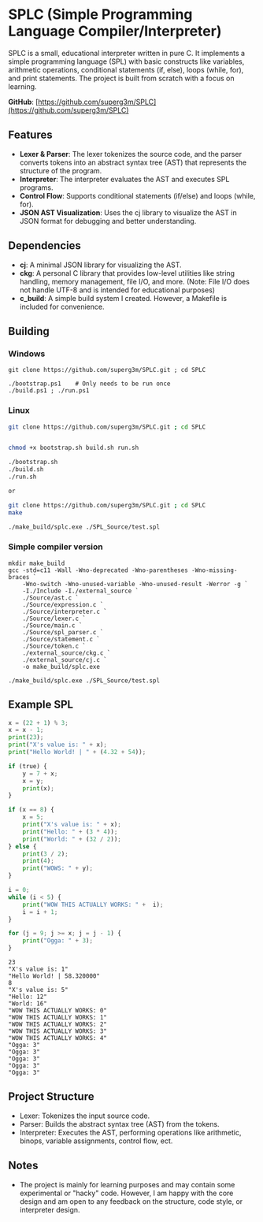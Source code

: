# SPLC (Simple Programming Language Compiler/Interpreter)

SPLC is a small, educational interpreter written in pure C. It implements a simple programming language (SPL) with basic constructs like variables, arithmetic operations, conditional statements (if, else), loops (while, for), and print statements. The project is built from scratch with a focus on learning.

**GitHub**: [https://github.com/superg3m/SPLC](https://github.com/superg3m/SPLC)

## Features
- **Lexer & Parser**: The lexer tokenizes the source code, and the parser converts tokens into an abstract syntax tree (AST) that represents the structure of the program.
- **Interpreter**: The interpreter evaluates the AST and executes SPL programs.
- **Control Flow**: Supports conditional statements (if/else) and loops (while, for).
- **JSON AST Visualization**: Uses the cj library to visualize the AST in JSON format for debugging and better understanding.

## Dependencies
- **cj**: A minimal JSON library for visualizing the AST.
- **ckg**: A personal C library that provides low-level utilities like string handling, memory management, file I/O, and more. (Note: File I/O does not handle UTF-8 and is intended for educational purposes)
- **c_build**: A simple build system I created. However, a Makefile is included for convenience.

## Building

### Windows
```
git clone https://github.com/superg3m/SPLC.git ; cd SPLC

./bootstrap.ps1    # Only needs to be run once
./build.ps1 ; ./run.ps1
```

### Linux
```bash
git clone https://github.com/superg3m/SPLC.git ; cd SPLC


chmod +x bootstrap.sh build.sh run.sh

./bootstrap.sh
./build.sh
./run.sh

or 

git clone https://github.com/superg3m/SPLC.git ; cd SPLC
make

./make_build/splc.exe ./SPL_Source/test.spl
```

### Simple compiler version
```
mkdir make_build
gcc -std=c11 -Wall -Wno-deprecated -Wno-parentheses -Wno-missing-braces `
    -Wno-switch -Wno-unused-variable -Wno-unused-result -Werror -g `
    -I./Include -I./external_source `
    ./Source/ast.c `
    ./Source/expression.c `
    ./Source/interpreter.c `
    ./Source/lexer.c `
    ./Source/main.c `
    ./Source/spl_parser.c `
    ./Source/statement.c `
    ./Source/token.c `
    ./external_source/ckg.c `
    ./external_source/cj.c `
    -o make_build/splc.exe

./make_build/splc.exe ./SPL_Source/test.spl
```

## Example SPL
```py
x = (22 + 1) % 3;
x = x - 1;
print(23);
print("X's value is: " + x);
print("Hello World! | " + (4.32 + 54));

if (true) {
    y = 7 + x;
    x = y;
    print(x);
}

if (x == 8) {
    x = 5;
    print("X's value is: " + x);
    print("Hello: " + (3 * 4));
    print("World: " + (32 / 2));
} else {
    print(3 / 2);
    print(4);
    print("WOWS: " + y);
}

i = 0;
while (i < 5) {
    print("WOW THIS ACTUALLY WORKS: " +  i);
    i = i + 1;
}

for (j = 9; j >= x; j = j - 1) {
    print("Ogga: " + 3);
}
```

``` 
23
"X's value is: 1"
"Hello World! | 58.320000"
8
"X's value is: 5"
"Hello: 12"
"World: 16"
"WOW THIS ACTUALLY WORKS: 0"
"WOW THIS ACTUALLY WORKS: 1"
"WOW THIS ACTUALLY WORKS: 2"
"WOW THIS ACTUALLY WORKS: 3"
"WOW THIS ACTUALLY WORKS: 4"
"Ogga: 3"
"Ogga: 3"
"Ogga: 3"
"Ogga: 3"
"Ogga: 3"
```

## Project Structure
- Lexer: Tokenizes the input source code.
- Parser: Builds the abstract syntax tree (AST) from the tokens.
- Interpreter: Executes the AST, performing operations like arithmetic, binops, variable assignments, control flow, ect.

## Notes
- The project is mainly for learning purposes and may contain some experimental or "hacky" code. However, I am happy with the core design and am open to any feedback on the structure, code style, or interpreter design.